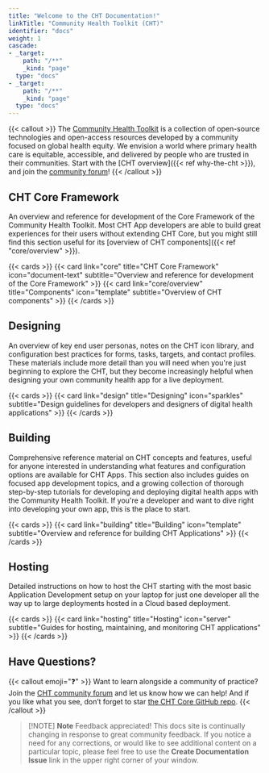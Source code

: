 ```yaml
---
title: "Welcome to the CHT Documentation!"
linkTitle: "Community Health Toolkit (CHT)"
identifier: "docs"
weight: 1
cascade:
- _target:
    path: "/**"
    _kind: "page"
  type: "docs"
- _target:
    path: "/**"
    _kind: "page"
  type: "docs"
---
```


{{< callout >}}
  The [Community Health Toolkit](https://communityhealthtoolkit.org) is a collection of open-source technologies and open-access resources developed by a community focused on global health equity. We envision a world where primary health care is equitable, accessible, and delivered by people who are trusted in their communities. Start with the [CHT overview]({{< ref why-the-cht >}}), and join the [community forum](https://forum.communityhealthtoolkit.org/)!
{{< /callout >}}  

## CHT Core Framework
An overview and reference for development of the Core Framework of the Community Health Toolkit. Most CHT App developers are able to build great experiences for their users without extending CHT Core, but you might still find this section useful for its [overview of CHT components]({{< ref "core/overview" >}}).

{{< cards >}}
  {{< card link="core" title="CHT Core Framework" icon="document-text" subtitle="Overview and reference for development of the Core Framework" >}}
  {{< card link="core/overview" title="Components" icon="template" subtitle="Overview of CHT components" >}}
{{< /cards >}}

## Designing
An overview of key end user personas, notes on the CHT icon library, and configuration best practices for forms, tasks, targets, and contact profiles. These materials include more detail than you will need when you're just beginning to explore the CHT, but they become increasingly helpful when designing your own community health app for a live deployment.

{{< cards >}}
  {{< card link="design" title="Designing" icon="sparkles" subtitle="Design guidelines for developers and designers of digital health applications" >}}
{{< /cards >}}

## Building
Comprehensive reference material on CHT concepts and features, useful for anyone interested in understanding what features and configuration options are available for CHT Apps. This section also includes guides on focused app development topics, and a growing collection of thorough step-by-step tutorials for developing and deploying digital health apps with the Community Health Toolkit. If you're a developer and want to dive right into developing your own app, this is the place to start.

{{< cards >}}
  {{< card link="building" title="Building" icon="template" subtitle="Overview and reference for building CHT Applications" >}}
{{< /cards >}}

## Hosting
Detailed instructions on how to host the CHT starting with the most basic Application Development setup on your laptop for just one developer all the way up to large deployments hosted in a Cloud based deployment.

{{< cards >}}
  {{< card link="hosting" title="Hosting" icon="server" subtitle="Guides for hosting, maintaining, and monitoring CHT applications" >}}
{{< /cards >}}

## Have Questions?

{{< callout emoji="❓" >}}
  Want to learn alongside a community of practice? Join the [CHT community forum](https://forum.communityhealthtoolkit.org/) and let us know how we can help! And if you like what you see, don’t forget to star [the CHT Core GitHub repo](https://github.com/medic/cht-core).
{{< /callout >}}

> [!NOTE]  **Note**
> Feedback appreciated! This docs site is continually changing in response to great community feedback. If you notice a need for any corrections, or would like to see additional content on a particular topic, please feel free to use the **Create Documentation Issue** link in the upper right corner of your window.
